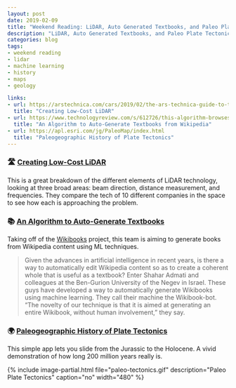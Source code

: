 ```yaml
---
layout: post
date: 2019-02-09
title: "Weekend Reading: LiDAR, Auto Generated Textbooks, and Paleo Plate Tectonics"
description: "LiDAR, Auto Generated Textbooks, and Paleo Plate Tectonics"
categories: blog
tags:
- weekend reading
- lidar
- machine learning
- history
- maps
- geology

links:
- url: https://arstechnica.com/cars/2019/02/the-ars-technica-guide-to-the-lidar-industry/
  title: "Creating Low-Cost LiDAR"
- url: https://www.technologyreview.com/s/612726/this-algorithm-browses-wikipedia-to-auto-generate-textbooks/
  title: "An Algorithm to Auto-Generate Textbooks from Wikipedia"
- url: https://apl.esri.com/jg/PaleoMap/index.html
  title: "Paleogeographic History of Plate Tectonics"
---
```


### 🛣 [Creating Low-Cost LiDAR](https://arstechnica.com/cars/2019/02/the-ars-technica-guide-to-the-lidar-industry/ "Creating Low-Cost LiDAR")

This is a great breakdown of the different elements of LiDAR technology, looking at three broad areas: beam direction, distance measurement, and frequencies. They compare the tech of 10 different companies in the space to see how each is approaching the problem.

### 📚 [An Algorithm to Auto-Generate Textbooks](https://www.technologyreview.com/s/612726/this-algorithm-browses-wikipedia-to-auto-generate-textbooks/ "An Algorithm to Auto-Generate Textbooks from Wikipedia")

Taking off of the [Wikibooks](https://en.wikibooks.org/wiki/Main_Page "Wikibooks") project, this team is aiming to generate books from Wikipedia content using ML techniques.

> Given the advances in artificial intelligence in recent years, is there a way to automatically edit Wikipedia content so as to create a coherent whole that is useful as a textbook? Enter Shahar Admati and colleagues at the Ben-Gurion University of the Negev in Israel. These guys have developed a way to automatically generate Wikibooks using machine learning. They call their machine the Wikibook-bot. “The novelty of our technique is that it is aimed at generating an entire Wikibook, without human involvement,” they say.

### 🌍 [Paleogeographic History of Plate Tectonics](https://apl.esri.com/jg/PaleoMap/index.html "Paleogeographic Plate Tectonics")

This simple app lets you slide from the Jurassic to the Holocene. A vivid demonstration of how long 200 million years really is.

{% include image-partial.html file="paleo-tectonics.gif" description="Paleo Plate Tectonics" caption="no" width="480" %}
